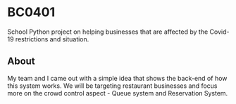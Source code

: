 # BC0401
School Python project on helping businesses that are affected by the Covid-19 restrictions and situation.
## About 
My team and I came out with a simple idea that shows the back-end of how this system works. We will be targeting restaurant businesses and focus more on the crowd control aspect - Queue system and Reservation System.
